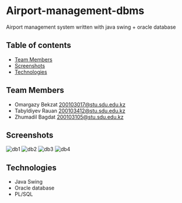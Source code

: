 # Airport-management-dbms
Airport management system written with java swing + oracle database

## Table of contents

* [Team Members](#team-members)
* [Screenshots](#screenshots)
* [Technologies](#technologies)

## Team Members
* Omargazy Bekzat 200103017@stu.sdu.edu.kz
* Tabyldiyev Rauan 200103412@stu.sdu.edu.kz
* Zhumadil Bagdat 200103105@stu.sdu.edu.kz


## Screenshots
![db1](https://user-images.githubusercontent.com/78924792/168820917-8b09adee-49a7-4480-be0d-1084a1c92b7b.png)
![db2](https://user-images.githubusercontent.com/78924792/168821608-e4c09d67-ce27-44c0-a20a-8dcd3fd0ca74.png)
![db3](https://user-images.githubusercontent.com/78924792/168821636-fb4cd116-9254-490f-af91-bc31d0cd9185.png)
![db4](https://user-images.githubusercontent.com/78924792/168821656-cd09a8ef-b0b4-4744-88f5-ee7ae5115385.png)


## Technologies

* Java Swing
* Oracle database
* PL/SQL
